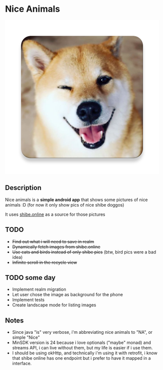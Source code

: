 # Nice Animals

![Nice icon image](app/src/main/ic_launcher-web.png)

## Description

Nice animals is a **simple android app** that shows some pictures of nice 
animals :D (for now it only show pics of nice shibe doggos)

It uses [shibe.online](http://shibe.online) as a source for those pictures

## TODO

* ~~Find out what i will need to save in realm~~
* ~~Dynamically fetch images from shibe.online~~
* ~~Use cats and birds instead of only shibe pics~~ (btw, bird pics were a bad idea)
* ~~Infinite scroll in the recycle view~~

## TODO some day

* Implement realm migration
* Let user chose the image as background for the phone
* Implement tests
* Create landscape mode for listing images

## Notes

* Since java "is" very verbose, i'm abbreviating nice animals to "NA", or simple "Nice"
* MinSDK version is 24 because i love optionals ("maybe" monad) and streams API, i can live without them, 
but my life is easier if i use them.
* I should be using okHttp, and technically i'm using it with retrofit, i know that
shibe online has one endpoint but i prefer to have it mapped in a interface.